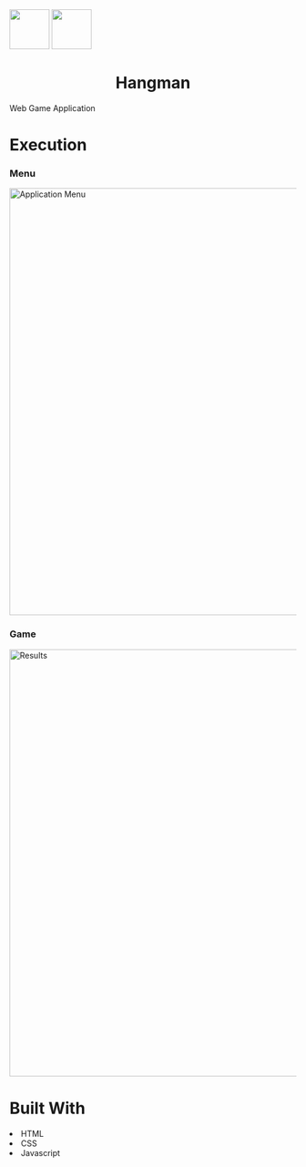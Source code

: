 <img width="70px" height="70px" src="https://user-images.githubusercontent.com/94927484/176516844-ef80e3b5-849b-41d0-a824-b736f8c75f6a.png#gh-light-mode-only">
<img width="70px" height="70px" src="https://user-images.githubusercontent.com/94927484/176516906-9ca35143-bb5b-41b1-9001-1ec77d5f065a.png#gh-dark-mode-only">

<h1 align="center">Hangman</h1>
<p>Web Game Application</p>

<h1>Execution</h1>

<h3>Menu</h3>
<img width="750" alt="Application Menu" src="https://user-images.githubusercontent.com/94927484/198027412-8f30baf8-16b6-4db0-96d5-0ac8ad7bb29c.jpg">

<h3>Game</h3>
<img width="750" alt="Results" src="https://user-images.githubusercontent.com/94927484/198027847-c21fec22-cbf0-4a58-b4d8-a25884146e3d.jpg">

<h1>Built With</h1>
<li>HTML</li>
<li>CSS</li>
<li>Javascript</li>
